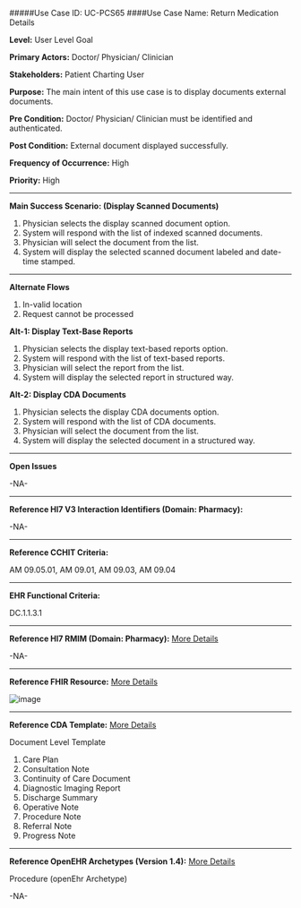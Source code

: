 #####Use Case ID: UC-PCS65
####Use Case Name: Return Medication Details

**Level:**                     User Level Goal

**Primary Actors:**            Doctor/ Physician/ Clinician 

**Stakeholders:**              Patient Charting User

**Purpose:**                   The main intent of this use case is to display documents external documents.

**Pre Condition:**             Doctor/ Physician/ Clinician must be identified and authenticated.  

**Post Condition:**            External document displayed successfully. 

**Frequency of Occurrence:**   High

**Priority:**                  High
__________________________________________________________
**Main Success Scenario: (Display Scanned Documents)**

1.	Physician selects the display scanned document option.
2.	System will respond with the list of indexed scanned documents.
3.	Physician will select the document from the list.
4.	System will display the selected scanned document labeled and date-time stamped.

__________________________________________________________
**Alternate Flows** 

1.	In-valid location
2.	Request cannot be processed

**Alt-1: Display Text-Base Reports**

1.	Physician selects the display text-based reports option.
2.	System will respond with the list of text-based reports.
3.	Physician will select the report from the list.
4.	System will display the selected report in structured way.

**Alt-2: Display CDA Documents**

1.	Physician selects the display CDA documents option.
2.	System will respond with the list of CDA documents.
3.	Physician will select the document from the list.
4.	System will display the selected document in a structured way.

_______________________________________________________________
**Open Issues**

-NA-
_______________________________________________________________
**Reference Hl7 V3 Interaction Identifiers (Domain: Pharmacy):**

-NA-
_______________________________________________________________
**Reference CCHIT Criteria:**

AM 09.05.01, AM 09.01, AM 09.03, AM 09.04 
_______________________________________________________________
**EHR Functional Criteria:**

DC.1.1.3.1 

_______________________________________________________________
**Reference Hl7 RMIM (Domain: Pharmacy):** [More Details](http://www.hl7.org/implement/standards/product_brief.cfm?product_id=306)

-NA-

_______________________________________________________________
**Reference FHIR Resource:** [More Details](http://www.hl7.org/implement/standards/fhir/resourcelist.html)

![image](https://f.cloud.github.com/assets/4283040/1387825/68a4fc50-3ba8-11e3-8e9e-3c9b8ab3860f.png)
_______________________________________________________________
**Reference CDA Template:** [More Details](http://www.hl7.org/Special/committees/structure/index.cfm)

Document Level Template 

1. Care Plan
2. Consultation Note
3. Continuity of Care Document
4. Diagnostic Imaging Report
5. Discharge Summary
6. Operative Note
7. Procedure Note
8. Referral Note
9. Progress Note

_______________________________________________________________
**Reference OpenEHR Archetypes (Version 1.4):** [More Details](http://www.openehr.org/ckm/)

Procedure (openEhr Archetype)

-NA-
